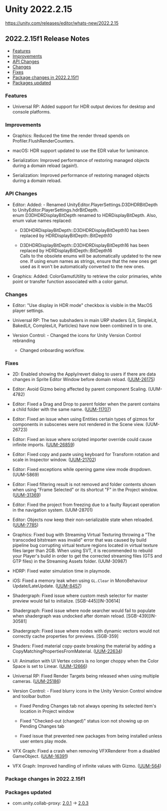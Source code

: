 # Unity 2022.2.15

https://unity.com/releases/editor/whats-new/2022.2.15

## 2022.2.15f1 Release Notes

- [Features](#features)
- [Improvements](#improvements)
- [API Changes](#api-changes)
- [Changes](#changes)
- [Fixes](#fixes)
- [Package changes in 2022.2.15f1](#package-changes-in-2022215f1)
- [Packages updated](#packages-updated)


### Features

*   Universal RP: Added support for HDR output devices for desktop and console platforms.

### Improvements

*   Graphics: Reduced the time the render thread spends on Profiler.FlushRenderCounters.
    
*   macOS: HDR support updated to use the EDR value for luminance.
    
*   Serialization: Improved performance of restoring managed objects during a domain reload (again!).
    
*   Serialization: Improved performance of restoring managed objects during a domain reload.
    

### API Changes

*   Editor: Added: - Renamed UnityEditor.PlayerSettings.D3DHDRBitDepth to UnityEditor.PlayerSettings.hdrBitDepth.  
    enum D3DHDRDisplayBitDepth renamed to HDRDisplayBitDepth. Also, enum value names replaced:  
    
    *   D3DHDRDisplayBitDepth::D3DHDRDisplayBitDepth10 has been replaced by HDRDisplayBitDepth::BitDepth10  
        
    *   D3DHDRDisplayBitDepth::D3DHDRDisplayBitDepth16 has been replaced by HDRDisplayBitDepth::BitDepth16  
        Calls to the obsolete enums will be automatically updated to the new one. If using enum names as strings, ensure that the new ones get used as it won't be automatically converted to the new ones.
*   Graphics: Added: ColorGamutUtility to retrieve the color primaries, white point or transfer function associated with a color gamut.
    

### Changes

*   Editor: "Use display in HDR mode" checkbox is visible in the MacOS player settings.
    
*   Universal RP: The two subshaders in main URP shaders (Lit, SimpleLit, BakedLit, ComplexLit, Particles) have now been combined in to one.
    
*   Version Control: - Changed the icons for Unity Version Control rebranding  
    
    *   Changed onboarding workflow.

### Fixes

*   2D: Enabled showing the Apply/revert dialog to users if there are data changes in Sprite Editor Window before domain reload. ([UUM-26175](https://issuetracker.unity3d.com/issues/sprite-editor-unsaved-changes-get-reverted-when-script-recompilation-finishes))
    
*   Editor: Avoid Gizmo being affected by parent component Scaling. (UUM-4782)
    
*   Editor: Fixed a Drag and Drop to parent folder when the parent contains a child folder with the same name. ([UUM-11707](https://issuetracker.unity3d.com/issues/dragging-and-dropping-a-uss-file-to-a-folder-in-the-project-window-moves-the-file-to-a-subfolder))
    
*   Editor: Fixed an issue when using Entities certain types of gizmos for components in subscenes were not rendered in the Scene view. (UUM-26723)
    
*   Editor: Fixed an issue where scripted importer override could cause infinite imports. ([UUM-26859](https://issuetracker.unity3d.com/issues/editor-hangs-opening-a-project-when-the-2d-animation-package-is-removed))
    
*   Editor: Fixed copy and paste using keyboard for Transform rotation and scale in Inspector window. ([UUM-21702](https://issuetracker.unity3d.com/issues/not-all-of-the-transform-component-parameters-get-copied-and-pasted-when-using-keyboard-shortcuts))
    
*   Editor: Fixed exceptions while opening game view mode dropdown. (UUM-5869)
    
*   Editor: Fixed filtering result is not removed and folder contents shown when using "Frame Selected" or its shortcut "F" in the Project window. ([UUM-31369](https://issuetracker.unity3d.com/issues/filtering-is-not-disabled-when-expanding-search-results-using-frame-selected-or-its-shortcut-f-in-the-project-window))
    
*   Editor: Fixed the project from freezing due to a faulty Raycast operation in the navigation system. (UUM-28701)
    
*   Editor: Objects now keep their non-serializable state when reloaded. ([UUM-7785](https://issuetracker.unity3d.com/issues/instancedcomponent-has-been-destroyed-dot-dot-dot-error-is-thrown-when-re-entering-play-mode-after-saving-a-prefab-in-play-mode-while-domain-reload-and-scene-reload-are-disabled))
    
*   Graphics: Fixed bug with Streaming Virtual Texturing throwing a "The transcoded bitstream was invalid" error that was caused by build pipeline bug corrupting virtual texture regions located in virtual texture files larger than 2GB. When using SVT, it is recommended to rebuild your Player's build in order to get the corrected streaming files (GTS and GTP files) in the Streaming Assets folder. (UUM-30987)
    
*   HDRP: Fixed water simulation time in playmode.
    
*   iOS: Fixed a memory leak when using `GL.Clear` in MonoBehaviour Update/LateUpdate. ([UUM-8457](https://issuetracker.unity3d.com/issues/ios-memory-leaks-when-calling-gl-dot-clear-from-update-slash-late-update))
    
*   Shadergraph: Fixed issue where custom mesh selector for master preview would fail to initialize. \[SGB-445\]\[IN-30614\]
    
*   Shadergraph: Fixed issue where node searcher would fail to populate when shadergraph was undocked after domain reload. \[SGB-439\]\[IN-30581\]
    
*   Shadergraph: Fixed issue where nodes with dynamic vectors would not correctly cache properties for previews. \[SGB-359\]
    
*   Shaders: Fixed material copy-paste breaking the material by adding a CopyMatchingPropertiesFromMaterial. ([UUM-22634](https://issuetracker.unity3d.com/issues/copy-pasting-material-properties-between-different-materials-throws-exceptions))
    
*   UI: Animation with UI Vertex colors is no longer choppy when the Color Space is set to Linear. ([UUM-12666](https://issuetracker.unity3d.com/issues/animation-with-ui-vertex-colors-is-choppy-when-the-color-space-is-set-to-linear))
    
*   Universal RP: Fixed Render Targets being released when using multiple cameras. ([UUM-25186](https://issuetracker.unity3d.com/issues/custom-renderer-feature-doesnt-work-and-errors-are-thrown-when-using-the-official-imported-urp-samples))
    
*   Version Control: - Fixed blurry icons in the Unity Version Control window and toolbar button  
    
    *   Fixed Pending Changes tab not always opening its selected item's location in Project window  
        
    *   Fixed "Checked-out (changed)" status icon not showing up on Pending Changes tab  
        
    *   Fixed issue that prevented new packages from being installed unless user enters play mode.
*   VFX Graph: Fixed a crash when removing VFXRenderer from a disabled GameObject. ([UUM-16391](https://issuetracker.unity3d.com/issues/crash-on-memorymanager-deallocate-when-reimporting-vfx-graph-asset))
    
*   VFX Graph: Improved handling of infinite values with Gizmo. ([UUM-564](https://issuetracker.unity3d.com/issues/vfx-graph-errors-are-thrown-to-the-console-when-shape-nodes-contain-parameters-with-large-numbers))
    

### Package changes in 2022.2.15f1

### Packages updated

*   com.unity.collab-proxy: [2.0.1](https://docs.unity3d.com/Packages/com.unity.collab-proxy@2.0//changelog/CHANGELOG.html) → [2.0.3](https://docs.unity3d.com/Packages/com.unity.collab-proxy@2.0//changelog/CHANGELOG.html)